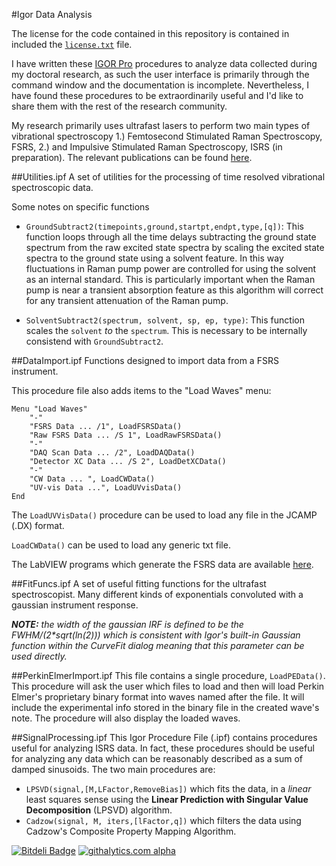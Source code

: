 #Igor Data Analysis

The license for the code contained in this repository is contained in included the [`license.txt`](https://github.com/david-hoffman/Igor-Data-Analysis/blob/master/License.txt) file.

I have written these [IGOR Pro](http://www.wavemetrics.com/index.html) procedures to analyze data collected during my doctoral research, as such the user interface is primarily through the command window and the documentation is incomplete. Nevertheless, I have found these procedures to be extraordinarily useful and I'd like to share them with the rest of the research community.

My research primarily uses ultrafast lasers to perform two main types of vibrational spectroscopy 1.) Femtosecond Stimulated Raman Spectroscopy, FSRS, 2.) and Impulsive Stimulated Raman Spectroscopy, ISRS (in preparation). The relevant publications can be found [here](http://scholar.google.com/citations?user=HGG__poAAAAJ&hl=en).

##Utilities.ipf
A set of utilities for the processing of time resolved vibrational spectroscopic data.

Some notes on specific functions

- `GroundSubtract2(timepoints,ground,startpt,endpt,type,[q])`: This function loops through all the time delays subtracting the ground state spectrum from the raw excited state spectra by scaling the excited state spectra to the ground state using a solvent feature. In this way fluctuations in Raman pump power are controlled for using the solvent as an internal standard. This is particularly important when the Raman pump is near a transient absorption feature as this algorithm will correct for any transient attenuation of the Raman pump.

- `SolventSubtract2(spectrum, solvent, sp, ep, type)`: This function scales the `solvent` _to_ the `spectrum`. This is necessary to be internally consistend with `GroundSubtract2`.

##DataImport.ipf
Functions designed to import data from a FSRS instrument.

This procedure file also adds items to the "Load Waves" menu:

	Menu "Load Waves"
		"-"
		"FSRS Data ... /1", LoadFSRSData()
		"Raw FSRS Data ... /S 1", LoadRawFSRSData()
		"-"
		"DAQ Scan Data ... /2", LoadDAQData()
		"Detector XC Data ... /S 2", LoadDetXCData()
		"-"
		"CW Data ... ", LoadCWData()
		"UV-vis Data ...", LoadUVvisData()
	End

The `LoadUVVisData()` procedure can be used to load any file in the JCAMP (.DX) format.

`LoadCWData()` can be used to load any generic txt file.

The LabVIEW programs which generate the FSRS data are available [here](https://www.github.com/david-hoffman/FSRS-LabVIEW).

##FitFuncs.ipf
A set of useful fitting functions for the ultrafast spectroscopist. Many different kinds of exponentials convoluted with a gaussian instrument response. 

_**NOTE:** the width of the gaussian IRF is defined to be the FWHM/(2*sqrt(ln(2))) which is consistent with Igor's built-in Gaussian function within the CurveFit dialog meaning that this parameter can be used directly._

##PerkinElmerImport.ipf
This file contains a single procedure, `LoadPEData()`. This procedure will ask the user which files to load and then will load Perkin Elmer's proprietary binary format into waves named after the file. It will include the experimental info stored in the binary file in the created wave's note. The procedure will also display the loaded waves.

##SignalProcessing.ipf
This Igor Procedure File (.ipf) contains procedures useful for analyzing ISRS data. In fact, these procedures should be useful for analyzing any data which can be reasonably described as a sum of damped sinusoids. The two main procedures are:
- `LPSVD(signal,[M,LFactor,RemoveBias])` which fits the data, in a *linear* least squares sense using the **Linear Prediction with Singular Value Decomposition** (LPSVD) algorithm.
- `Cadzow(signal, M, iters,[lFactor,q])` which filters the data using Cadzow's Composite Property Mapping Algorithm.

[![Bitdeli Badge](https://d2weczhvl823v0.cloudfront.net/david-hoffman/Igor-Data-Analysis/trend.png)](https://bitdeli.com/free "Bitdeli Badge")
[![githalytics.com alpha](https://cruel-carlota.pagodabox.com/067a677b64204640d9421177434c208e "githalytics.com")](http://githalytics.com/david-hoffman/Igor-Data-Analysis)
